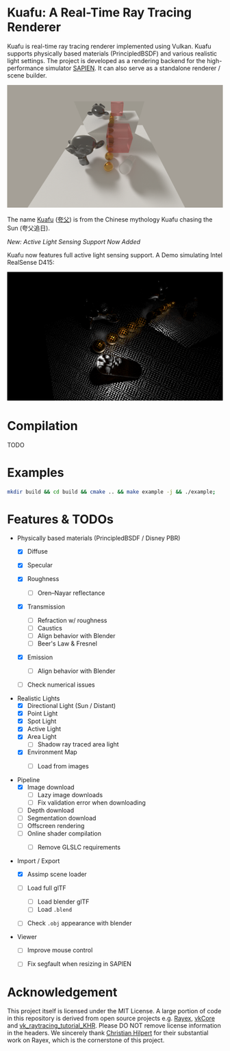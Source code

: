 # Kuafu: A Real-Time Ray Tracing Renderer

Kuafu is real-time ray tracing renderer implemented using Vulkan. Kuafu supports physically based materials (PrincipledBSDF) and various realistic light settings. The project is developed as a rendering backend for the high-performance simulator [SAPIEN](https://sapien.ucsd.edu/). It can also serve as a standalone renderer / scene builder.

![Kuafu Rendering Quality (example: eSpheres)](./docs/assets/kuafu.png)

The name [Kuafu](https://en.wikipedia.org/wiki/Kuafu) ([夸父](https://zh.wikipedia.org/wiki/%E5%A4%B8%E7%88%B6)) is from the Chinese mythology Kuafu chasing the Sun (夸父追日).

*New: Active Light Sensing Support Now Added*

Kuafu now features full active light sensing support. A Demo simulating Intel RealSense D415:

![Active Light Sensing Demo (example: eActive)](./docs/assets/kuafu_active.png)

# Compilation

TODO

# Examples

```bash
mkdir build && cd build && cmake .. && make example -j && ./example;
```


# Features & TODOs

- Physically based materials (PrincipledBSDF / Disney PBR)
  - [x] Diffuse
  - [x] Specular
  - [x] Roughness
    - [ ] Oren–Nayar reflectance
  - [x] Transmission
    - [ ] Refraction w/ roughness
    - [ ] Caustics 
    - [ ] Align behavior with Blender
    - [ ] Beer's Law & Fresnel
  - [x] Emission
    - [ ] Align behavior with Blender
  - [ ] Check numerical issues
    

- Realistic Lights
  - [x] Directional Light (Sun / Distant)
  - [x] Point Light
  - [x] Spot Light
  - [x] Active Light
  - [x] Area Light
    - [ ] Shadow ray traced area light
  - [x] Environment Map
    - [ ] Load from images

    
- Pipeline
  - [x] Image download
    - [ ] Lazy image downloads
    - [ ] Fix validation error when downloading
  - [ ] Depth download
  - [ ] Segmentation download
  - [ ] Offscreen rendering
  - [ ] Online shader compilation
    - [ ] Remove GLSLC requirements


- Import / Export
  - [x] Assimp scene loader
  - [ ] Load full glTF
    - [ ] Load blender glTF
    - [ ] Load `.blend`
  - [ ] Check `.obj` appearance with blender


- Viewer
  - [ ] Improve mouse control
  - [ ] Fix segfault when resizing in SAPIEN



# Acknowledgement

This project itself is licensed under the MIT License. A large portion of code in this repository is derived from open source projects e.g. [Rayex](https://github.com/chillpert/rayex), [vkCore](https://github.com/chillpert/vkCore) and [vk_raytracing_tutorial_KHR](https://github.com/nvpro-samples/vk_raytracing_tutorial_KHR). Please DO NOT remove license information in the headers. We sincerely thank [Christian Hilpert](https://github.com/chillpert) for their substantial work on Rayex, which is the cornerstone of this project.

